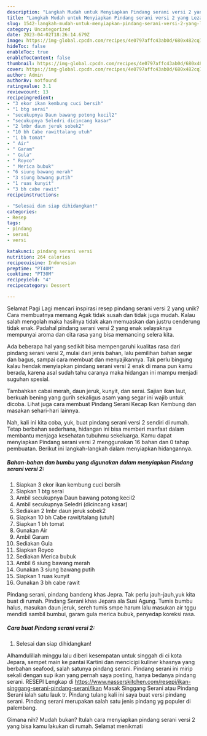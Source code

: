 ```yaml
---
description: "Langkah Mudah untuk Menyiapkan Pindang serani versi 2 yang Lezat, Mantap"
title: "Langkah Mudah untuk Menyiapkan Pindang serani versi 2 yang Lezat, Mantap"
slug: 1542-langkah-mudah-untuk-menyiapkan-pindang-serani-versi-2-yang-lezat-mantap
category: Uncategorized
date: 2023-04-02T18:26:14.679Z
image: https://img-global.cpcdn.com/recipes/4e0797affc43ab0d/680x482cq70/pindang-serani-versi-2-foto-resep-utama.jpg
hideToc: false
enableToc: true
enableTocContent: false
thumbnail: https://img-global.cpcdn.com/recipes/4e0797affc43ab0d/680x482cq70/pindang-serani-versi-2-foto-resep-utama.jpg
cover: https://img-global.cpcdn.com/recipes/4e0797affc43ab0d/680x482cq70/pindang-serani-versi-2-foto-resep-utama.jpg
author: Admin
authorAv: notfound
ratingvalue: 3.1
reviewcount: 13
recipeingredient:
- "3 ekor ikan kembung cuci bersih"
- "1 btg serai"
- "secukupnya Daun bawang potong kecil2"
- "secukupnya Seledri dicincang kasar"
- "2 lmbr daun jeruk sobek2"
- "10 bh Cabe rawittalang utuh"
- "1 bh tomat"
- " Air"
- " Garam"
- " Gula"
- " Royco"
- " Merica bubuk"
- "6 siung bawang merah"
- "3 siung bawang putih"
- "1 ruas kunyit"
- "3 bh cabe rawit"
recipeinstructions:

- "Selesai dan siap dihidangkan!"
categories:
- Resep
tags:
- pindang
- serani
- versi

katakunci: pindang serani versi 
nutrition: 264 calories
recipecuisine: Indonesian
preptime: "PT40M"
cooktime: "PT30M"
recipeyield: "4"
recipecategory: Dessert

---
```



Selamat Pagi Lagi mencari inspirasi resep pindang serani versi 2 yang unik? Cara membuatnya memang Agak tidak susah dan tidak juga mudah. Kalau salah mengolah maka hasilnya tidak akan memuaskan dan justru cenderung tidak enak. Padahal pindang serani versi 2 yang enak selayaknya mempunyai aroma dan cita rasa yang bisa memancing selera kita.


Ada beberapa hal yang sedikit bisa mempengaruhi kualitas rasa dari pindang serani versi 2, mulai dari jenis bahan, lalu pemilihan bahan segar dan bagus, sampai cara membuat dan menyajikannya. Tak perlu bingung kalau hendak menyiapkan pindang serani versi 2 enak di mana pun kamu berada, karena asal sudah tahu caranya maka hidangan ini mampu menjadi suguhan spesial.

Tambahkan cabai merah, daun jeruk, kunyit, dan serai. Sajian ikan laut, berkuah bening yang gurih sekaligus asam yang segar ini wajib untuk dicoba. Lihat juga cara membuat Pindang Serani Kecap Ikan Kembung dan masakan sehari-hari lainnya.


Nah, kali ini kita coba, yuk, buat pindang serani versi 2 sendiri di rumah. Tetap berbahan sederhana, hidangan ini bisa memberi manfaat dalam membantu menjaga kesehatan tubuhmu sekeluarga. Kamu dapat menyiapkan Pindang serani versi 2 menggunakan 16 bahan dan 0 tahap pembuatan. Berikut ini langkah-langkah dalam menyiapkan hidangannya.

<!--inarticleads1-->

##### Bahan-bahan dan bumbu yang digunakan dalam menyiapkan Pindang serani versi 2:

1. Siapkan 3 ekor ikan kembung cuci bersih
1. Siapkan 1 btg serai
1. Ambil secukupnya Daun bawang potong kecil2
1. Ambil secukupnya Seledri (dicincang kasar)
1. Sediakan 2 lmbr daun jeruk sobek2
1. Siapkan 10 bh Cabe rawit/talang (utuh)
1. Siapkan 1 bh tomat
1. Gunakan  Air
1. Ambil  Garam
1. Sediakan  Gula
1. Siapkan  Royco
1. Sediakan  Merica bubuk
1. Ambil 6 siung bawang merah
1. Gunakan 3 siung bawang putih
1. Siapkan 1 ruas kunyit
1. Gunakan 3 bh cabe rawit


Pindang serani, pindang bandeng khas Jepra. Tak perlu jauh-jauh,yuk kita buat di rumah. Pindang Serani khas Jepara ala Susi Agung. Tumis bumbu halus, masukan daun jeruk, sereh tumis smpe harum lalu masukan air tggu mendidi sambil bumbui, garam gula merica bubuk, penyedap koreksi rasa. 

<!--inarticleads2-->

##### Cara buat Pindang serani versi 2:


1. Selesai dan siap dihidangkan!

Alhamdulillah minggu lalu diberi kesempatan untuk singgah di ci kota Jepara, sempet main ke pantai Kartini dan mencicipi kuliner khasnya yang berbahan seafood, salah satunya pindang serani. Pindang serani ini mirip sekali dengan sup ikan yang pernah saya posting, hanya bedanya pindang serani. RESEPI Lengkap di https://www.nasserskitchen.com/resepi/ikan-singgang-serani-pindang-serani/Ikan Masak Singgang Serani atau Pindang Serani ialah satu lauk tr. Pindang tulang kali ini saya buat versi pindang serani. Pindang serani merupakan salah satu jenis pindang yg populer di palembang. 

Gimana nih? Mudah bukan? Itulah cara menyiapkan pindang serani versi 2 yang bisa kamu lakukan di rumah. Selamat menikmati
